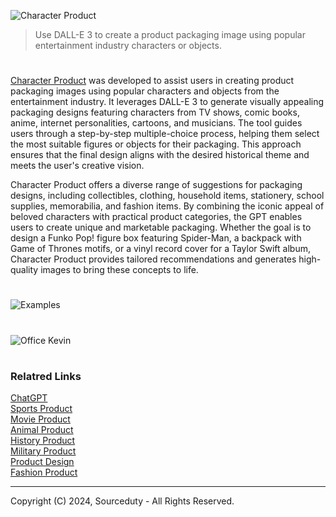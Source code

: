 ![Character Product](https://github.com/user-attachments/assets/6e3b9e56-b5d8-4e35-9193-51c0af7a0b3c)

> Use DALL-E 3 to create a product packaging image using popular entertainment industry characters or objects.

#

[Character Product](https://chatgpt.com/g/g-kDvaBuuuM-character-product) was developed to assist users in creating product packaging images using popular characters and objects from the entertainment industry. It leverages DALL-E 3 to generate visually appealing packaging designs featuring characters from TV shows, comic books, anime, internet personalities, cartoons, and musicians. The tool guides users through a step-by-step multiple-choice process, helping them select the most suitable figures or objects for their packaging. This approach ensures that the final design aligns with the desired historical theme and meets the user's creative vision.

Character Product offers a diverse range of suggestions for packaging designs, including collectibles, clothing, household items, stationery, school supplies, memorabilia, and fashion items. By combining the iconic appeal of beloved characters with practical product categories, the GPT enables users to create unique and marketable packaging. Whether the goal is to design a Funko Pop! figure box featuring Spider-Man, a backpack with Game of Thrones motifs, or a vinyl record cover for a Taylor Swift album, Character Product provides tailored recommendations and generates high-quality images to bring these concepts to life.

#

![Examples](https://github.com/user-attachments/assets/9faf15bf-d79f-47c4-870e-cbf706dae2f0)

#

![Office Kevin](https://github.com/user-attachments/assets/df76b9c2-6249-444c-a75e-3ddb0c5ac3d8)

#
### Relatred Links

[ChatGPT]()
<br>
[Sports Product](https://github.com/sourceduty/Sports_Product)
<br>
[Movie Product](https://chatgpt.com/g/g-G6XGhh4Ph-movie-product)
<br>
[Animal Product](https://github.com/sourceduty/Animal_Product)
<br>
[History Product](https://github.com/sourceduty/History_Product)
<br>
[Military Product](https://github.com/sourceduty/Military_Product)
<br>
[Product Design](https://github.com/sourceduty/Product_Design)
<br>
[Fashion Product](https://github.com/sourceduty/Fashion_Product)

***
Copyright (C) 2024, Sourceduty - All Rights Reserved.
